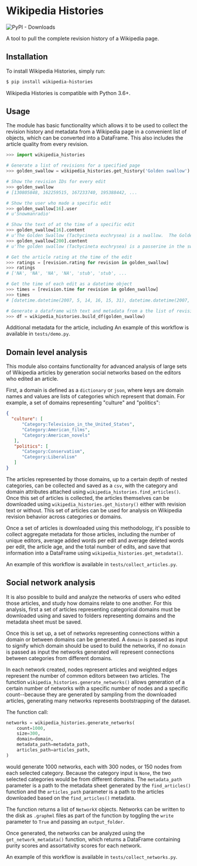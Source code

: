 # Wikipedia Histories
![PyPI - Downloads](https://img.shields.io/pypi/dw/wikipedia-histories)


A tool to pull the complete revision history of a Wikipedia page.

## Installation

To install Wikipedia Histories, simply run:

```bash
$ pip install wikipedia-histories
```

Wikipedia Histories is compatible with Python 3.6+.


## Usage
The module has basic functionality which allows it to be used to collect the revision history and metadata from a Wikipedia page in a convenient list of objects, which can be converted into a DataFrame. This also includes the article quality from every revision.

```python
>>> import wikipedia_histories

# Generate a list of revisions for a specified page
>>> golden_swallow = wikipedia_histories.get_history('Golden swallow')

# Show the revision IDs for every edit
>>> golden_swallow
# [130805848, 162259515, 167233740, 195388442, ...

# Show the user who made a specific edit
>>> golden_swallow[16].user
# u'Snowmanradio'

# Show the text of at the time of a specific edit
>>> golden_swallow[16].content
# u'The Golden Swallow (Tachycineta euchrysea) is a swallow.  The Golden Swallow formerly'...
>>> golden_swallow[200].content
# u'The golden swallow (Tachycineta euchrysea) is a passerine in the swallow family'...

# Get the article rating at the time of the edit
>>> ratings = [revision.rating for revision in golden_swallow]
>>> ratings
# ['NA', 'NA', 'NA', 'NA', 'stub', 'stub', ...

# Get the time of each edit as a datetime object
>>> times = [revision.time for revision in golden_swallow]
>>> times
# [datetime.datetime(2007, 5, 14, 16, 15, 31), datetime.datetime(2007, 10, 4, 15, 36, 29), ...

# Generate a dataframe with text and metadata from a the list of revisions
>>> df = wikipedia_histories.build_df(golden_swallow)
```

Additional metadata for the article, including 
An example of this workflow is available in `tests/demo.py`.

## Domain level analysis
This module also contains functionality for advanced analysis of large sets of Wikipedia articles by generation social networks based on the editors who edited an article. 

First, a domain is defined as a `dictionary` or `json`, where keys are domain names and values are lists of categories which represent that domain. For example, a set of domains representing "culture" and "politics":

```json
{
  "culture": [
      "Category:Television_in_the_United_States",
      "Category:American_films",
      "Category:American_novels"
   ],
   "politics": [
      "Category:Conservatism",
      "Category:Liberalism"
   ]
}
```

The articles represented by those domains, up to a certain depth of nested categories, can be collected and saved as a `csv`, with the category and domain attributes attached using `wikipedia_histories.find_articles()`. Once this set of articles is collected, the articles themselves can be downloaded using `wikipedia_histories.get_history()` either with revision text or without. This set of articles can be used for analysis on Wikipedia revision behavior across categories or domains. 

Once a set of articles is downloaded using this methodology, it's possible to collect aggregate metadata for those articles, including the number of unique editors, average added words per edit and average deleted words per edit, the article age, and the total number of edits, and save that information into a DataFrame using `wikipedia_histories.get_metadata()`.

An example of this workflow is available in `tests/collect_articles.py`.


## Social network analysis
It is also possible to build and analyze the networks of users who edited those articles, and study how domains relate to one another. For this analysis, first a set of articles representing categorical domains must be downloaded using and saved to folders representing domains and the metadata sheet must be saved. 

Once this is set up, a set of networks representing connections within a domain or between domains can be generated. A `domain` is passed as input to signify which domain should be used to build the networks, if no `domain` is passed as input the networks generated will represent connections between categories from different domains. 


In each network created, nodes represent articles and weighted edges represent the number of common editors between two articles. The function `wikipedia_histories.generate_networks()` allows generation of a certain number of networks with a specific number of nodes and a specific count--because they are generated by sampling from the downloaded articles, generating many networks represents bootstrapping of the dataset. 

The function call:

```python
networks = wikipedia_histories.generate_networks(
    count=1000,
    size=300,
    domain=domain,
    metadata_path=metadata_path,
    articles_path=articles_path,
)
```

would generate 1000 networks, each with 300 nodes, or 150 nodes from each selected category. Because the category input is `None`, the two selected categories would be from different domains. The `metadata_path` parameter is a path to the metadata sheet generated by the `find_articles()` function and the `articles_path` parameter is a path to the articles downloaded based on the `find_articles()` metadata.

The function returns a list of `NetworkX` objects. Networks can be written to the disk as `.graphml` files as part of the function by toggling the `write` parameter to `True` and passing an `output_folder`.

Once generated, the networks can be analyzed using the `get_network_metadata()` function, which returns a DataFrame containing purity scores and assortativity scores for each network.

An example of this workflow is available in `tests/collect_networks.py`.





